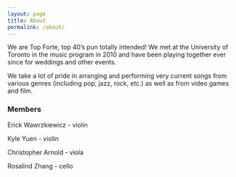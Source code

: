 ```yaml
---
layout: page
title: About
permalink: /about/
---
```


We are Top Forte, top 40’s pun totally intended! We met at the University of Toronto in the music program in 2010 and have been playing together ever since for weddings and other events.

We take a lot of pride in arranging and performing very current songs from various genres (including pop, jazz, rock, etc.) as well as from video games and film.

### Members

Erick Wawrzkiewicz - violin

Kyle Yuen - violin

Christopher Arnold - viola

Rosalind Zhang - cello
